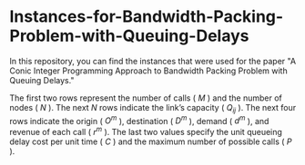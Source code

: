 # Instances-for-Bandwidth-Packing-Problem-with-Queuing-Delays

In this repository, you can find the instances that were used for the paper "A Conic Integer Programming Approach to Bandwidth Packing Problem with Queuing Delays."

The first two rows represent the number of calls ( $M$ ) and the number of nodes ( $N$ ). The next $N$ rows indicate the link’s capacity ( $Q_{ij}$ ). The next four rows indicate the origin ( $O^m$ ), destination ( $D^m$ ), demand ( $d^m$ ), and revenue of each call ( $r^m$ ). The last two values specify the unit queueing delay cost per unit time ( $C$ ) and the maximum number of possible calls ( $P$ ).
